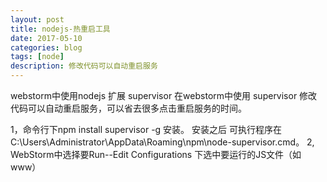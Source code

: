 ```yaml
---
layout: post
title: nodejs-热重启工具
date: 2017-05-10
categories: blog
tags: [node]
description: 修改代码可以自动重启服务
---
```


webstorm中使用nodejs 扩展 supervisor
在webstorm中使用 supervisor 修改代码可以自动重启服务，可以省去很多点击重启服务的时间。
 
1，命令行下npm install supervisor -g 安装。
安装之后 可执行程序在 C:\Users\Administrator\AppData\Roaming\npm\node-supervisor.cmd。
2, WebStorm中选择要Run--Edit Configurations 下选中要运行的JS文件（如 www）
